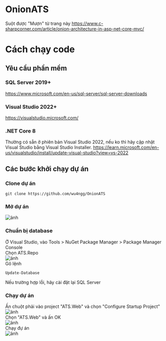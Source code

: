 # OnionATS
Suột được "Mượn" từ trang này https://www.c-sharpcorner.com/article/onion-architecture-in-asp-net-core-mvc/
# Cách chạy code
## Yêu cầu phần mềm
### SQL Server 2019+
https://www.microsoft.com/en-us/sql-server/sql-server-downloads
### Visual Studio 2022+
https://visualstudio.microsoft.com/
### .NET Core 8
Thường có sẵn ở phiên bản Visual Studio 2022, nếu ko thì hãy cập nhật Visual Studio bằng Visual Studio Installer.
https://learn.microsoft.com/en-us/visualstudio/install/update-visual-studio?view=vs-2022

## Các bước khởi chạy dự án
### Clone dự án
```
git clone https://github.com/wu4ngg/OnionATS
```
### Mở dự án
![ảnh](https://github.com/user-attachments/assets/f2127727-a84a-436a-9a68-6538c1c3cf02)
### Chuẩn bị database
Ở Visual Studio, vào Tools > NuGet Package Manager > Package Manager Console\
Chọn ATS.Repo\
![ảnh](https://github.com/user-attachments/assets/734bc9d8-12c9-4df7-90b8-e1b4cfbda6bb)\
Gõ lệnh
```
Update-Database
```
Nếu trường hợp lỗi, hãy cài đặt lại SQL Server
### Chạy dự án
Ấn chuột phải vào project "ATS.Web" và chọn "Configure Startup Project"\
![ảnh](https://github.com/user-attachments/assets/350ba2a8-c40f-4ef0-9948-a1d297f94518)\
Chọn "ATS.Web" và ấn OK\
![ảnh](https://github.com/user-attachments/assets/a955de6d-c379-49c1-97f8-0933d54bb190)\
Chạy đự án\
![ảnh](https://github.com/user-attachments/assets/1ebf467d-fc8f-469a-a7f6-b58310cd5462)

